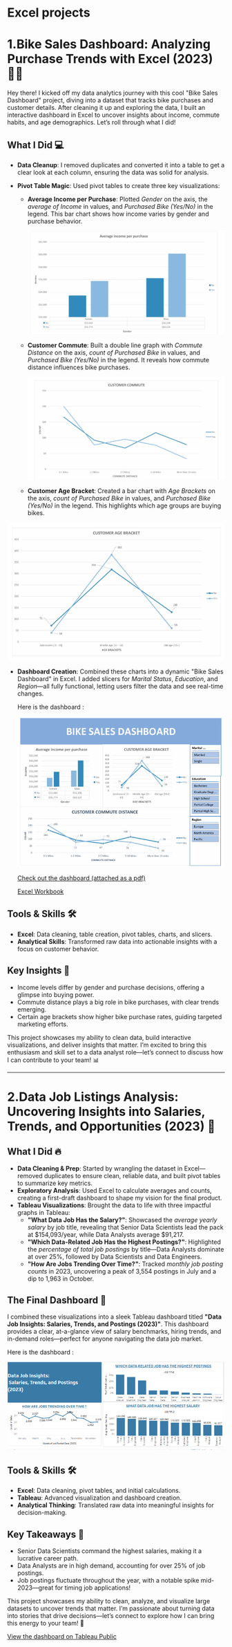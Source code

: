 # Excel projects

# 1.Bike Sales Dashboard: Analyzing Purchase Trends with Excel (2023) 🚴‍♂️

Hey there! I kicked off my data analytics journey with this cool "Bike Sales Dashboard" project, diving into a dataset that tracks bike purchases and customer details. After cleaning it up and exploring the data, I built an interactive dashboard in Excel to uncover insights about income, commute habits, and age demographics. Let’s roll through what I did!

## What I Did 💻
- **Data Cleanup**: I removed duplicates and converted it into a table to get a clear look at each column, ensuring the data was solid for analysis.
  

- **Pivot Table Magic**: Used pivot tables to create three key visualizations:

  
  - **Average Income per Purchase**: Plotted *Gender* on the axis, the *average of Income* in values, and *Purchased Bike (Yes/No)* in the legend. This bar chart shows how income varies by gender and purchase behavior.
    
    ![Chart of Job Salaries](/Project1-assets/f1.png 'Bar graph showing average income of purchase.')
 
    
  
  - **Customer Commute**: Built a double line graph with *Commute Distance* on the axis, *count of Purchased Bike* in values, and *Purchased Bike (Yes/No)* in the legend. It reveals how commute distance influences bike purchases.
 
    ![Chart of Job Salaries](/Project1-assets/f2.png 'line graph showing customer commute distance.')
   
  - **Customer Age Bracket**: Created a bar chart with *Age Brackets* on the axis, *count of Purchased Bike* in values, and *Purchased Bike (Yes/No)* in the legend. This highlights which age groups are buying bikes.

 ![Chart of Job Salaries](/Project1-assets/f3.png 'line graph showing customer age groups.')
    
    
    
- **Dashboard Creation**: Combined these charts into a dynamic "Bike Sales Dashboard" in Excel. I added slicers for *Marital Status*, *Education*, and *Region*—all fully functional, letting users filter the data and see real-time changes.

  
     Here is the dashboard :

  ![Chart of Job Salaries](/Project1-assets/final-dashboard.png 'Bike sales dashboard.')

  [Check out the dashboard (attached as a pdf)](Project1-assets/project1-graphs.pdf)

  [Excel Workbook](Project1-assets/bike-sales-dashboard0.xlsx)

  

## Tools & Skills 🛠️
- **Excel**: Data cleaning, table creation, pivot tables, charts, and slicers.
- **Analytical Skills**: Transformed raw data into actionable insights with a focus on customer behavior.

## Key Insights 🌟
- Income levels differ by gender and purchase decisions, offering a glimpse into buying power.
- Commute distance plays a big role in bike purchases, with clear trends emerging.
- Certain age brackets show higher bike purchase rates, guiding targeted marketing efforts.

This project showcases my ability to clean data, build interactive visualizations, and deliver insights that matter. I’m excited to bring this enthusiasm and skill set to a data analyst role—let’s connect to discuss how I can contribute to your team! 📊

------------------------------------------------------------------------------------------------------------------------------------------------------------------------------------------------------------------------------------------------------------------------------------------------------------------------------------------------------------

# 2.Data Job Listings Analysis: Uncovering Insights into Salaries, Trends, and Opportunities (2023) 🚀

## What I Did 🔥
- **Data Cleaning & Prep**: Started by wrangling the dataset in Excel—removed duplicates to ensure clean, reliable data, and built pivot tables to summarize key metrics.
- **Exploratory Analysis**: Used Excel to calculate averages and counts, creating a first-draft dashboard to shape my vision for the final product.
- **Tableau Visualizations**: Brought the data to life with three impactful graphs in Tableau:
  - **"What Data Job Has the Salary?"**: Showcased the *average yearly salary* by job title, revealing that Senior Data Scientists lead the pack at $154,093/year, while Data Analysts average $91,217.
  - **"Which Data-Related Job Has the Highest Postings?"**: Highlighted the *percentage of total job postings* by title—Data Analysts dominate at over 25%, followed by Data Scientists and Data Engineers.
  - **"How Are Jobs Trending Over Time?"**: Tracked *monthly job posting counts* in 2023, uncovering a peak of 3,554 postings in July and a dip to 1,963 in October.

## The Final Dashboard 🎨
I combined these visualizations into a sleek Tableau dashboard titled **"Data Job Insights: Salaries, Trends, and Postings (2023)"**. This dashboard provides a clear, at-a-glance view of salary benchmarks, hiring trends, and in-demand roles—perfect for anyone navigating the data job market.

Here is the dashboard :

  ![Chart of Job Salaries](Project2-assets/p2.png 'Data job insights dashboard.')

## Tools & Skills 🛠️
- **Excel**: Data cleaning, pivot tables, and initial calculations.
- **Tableau**: Advanced visualization and dashboard creation.
- **Analytical Thinking**: Translated raw data into meaningful insights for decision-making.

## Key Takeaways 🌟
- Senior Data Scientists command the highest salaries, making it a lucrative career path.
- Data Analysts are in high demand, accounting for over 25% of job postings.
- Job postings fluctuate throughout the year, with a notable spike mid-2023—great for timing job applications!

This project showcases my ability to clean, analyze, and visualize large datasets to uncover trends that matter. I’m passionate about turning data into stories that drive decisions—let’s connect to explore how I can bring this energy to your team! 💼

[View the dashboard on Tableau Public](https://public.tableau.com/views/DATAJOBPOSTINGINSIGHTS2023/Dashboard1?:language=en-US&:sid=&:redirect=auth&:display_count=n&:origin=viz_share_link) 
